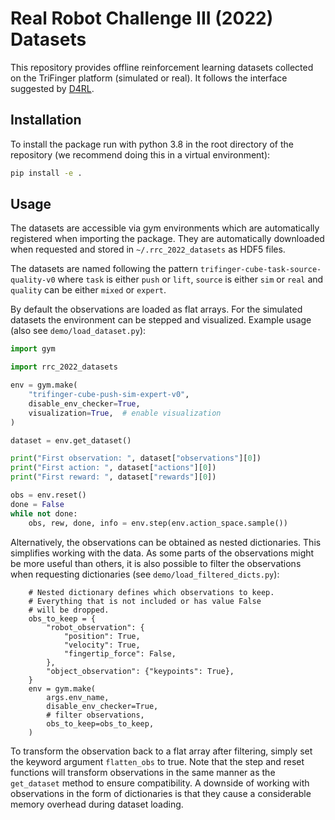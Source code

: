 # Real Robot Challenge III (2022) Datasets

This repository provides offline reinforcement learning datasets collected on the TriFinger platform (simulated or real). It follows the interface suggested by [D4RL](https://github.com/rail-berkeley/d4rl). 

## Installation

To install the package run with python 3.8 in the root directory of the repository (we recommend doing this in a virtual environment):

```bash
pip install -e .
```

## Usage

The datasets are accessible via gym environments which are automatically registered when importing the package. They are automatically downloaded when requested and stored in `~/.rrc_2022_datasets` as HDF5 files.

The datasets are named following the pattern `trifinger-cube-task-source-quality-v0` where `task` is either `push` or `lift`, `source` is either `sim` or `real` and `quality` can be either `mixed` or `expert`.

By default the observations are loaded as flat arrays. For the simulated datasets the environment can be stepped and visualized. Example usage (also see `demo/load_dataset.py`):

```python
import gym

import rrc_2022_datasets

env = gym.make(
    "trifinger-cube-push-sim-expert-v0",
    disable_env_checker=True,
    visualization=True,  # enable visualization
)

dataset = env.get_dataset()

print("First observation: ", dataset["observations"][0])
print("First action: ", dataset["actions"][0])
print("First reward: ", dataset["rewards"][0])

obs = env.reset()
done = False
while not done:
    obs, rew, done, info = env.step(env.action_space.sample())
```

Alternatively, the observations can be obtained as nested dictionaries. This simplifies working with the data. As some parts of the observations might be more useful than others, it is also possible to filter the observations when requesting dictionaries (see `demo/load_filtered_dicts.py`):
```
    # Nested dictionary defines which observations to keep.
    # Everything that is not included or has value False
    # will be dropped.
    obs_to_keep = {
        "robot_observation": {
            "position": True,
            "velocity": True,
            "fingertip_force": False,
        },
        "object_observation": {"keypoints": True},
    }
    env = gym.make(
        args.env_name,
        disable_env_checker=True,
        # filter observations,
        obs_to_keep=obs_to_keep,
    )
```
To transform the observation back to a flat array after filtering, simply set the keyword argument `flatten_obs` to true. Note that the step and reset functions will transform observations in the same manner as the `get_dataset` method to ensure compatibility. A downside of working with observations in the form of dictionaries is that they cause a considerable memory overhead during dataset loading.
